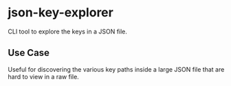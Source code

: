 # json-key-explorer
CLI tool to explore the keys in a JSON file.

## Use Case
Useful for discovering the various key paths inside a large JSON file that are hard to view in a raw file.
